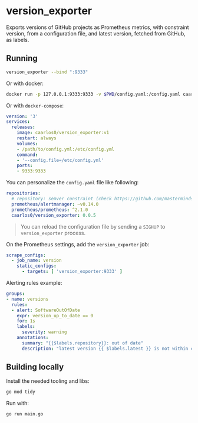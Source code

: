 # version_exporter

Exports versions of GitHub projects as Prometheus metrics, with constraint
version, from a configuration file, and latest version, fetched from GitHub, as
labels.

## Running

```bash
version_exporter --bind ":9333"
```

Or with docker:

```bash
docker run -p 127.0.0.1:9333:9333 -v $PWD/config.yaml:/config.yaml caarlos0/version_exporter
```

Or with `docker-compose`:

```yaml
version: '3'
services:
  releases:
    image: caarlos0/version_exporter:v1
    restart: always
    volumes:
    - /path/to/config.yml:/etc/config.yml
    command:
    - '--config.file=/etc/config.yml'
    ports:
    - 9333:9333
```

You can personalize the `config.yaml` file like following:

```yaml
repositories:
  # repository: semver constraint (check https://github.com/masterminds/semver#working-with-pre-release-versions)
  prometheus/alertmanager: ~v0.14.0
  prometheus/prometheus: ^2.1.0
  caarlos0/version_exporter: 0.0.5
```

> You can reload the configuration file by sending a `SIGHUP` to
> `version_exporter` process.

On the Prometheus settings, add the `version_exporter` job:

```yaml
scrape_configs:
  - job_name: version
    static_configs:
      - targets: [ 'version_exporter:9333' ]
```

Alerting rules example:

```yaml
groups:
- name: versions
  rules:
  - alert: SoftwareOutOfDate
    expr: version_up_to_date == 0
    for: 1s
    labels:
      severity: warning
    annotations:
      summary: "{{$labels.repository}}: out of date"
      description: "latest version {{ $labels.latest }} is not within constraint {{ $labels.constraint }}"
```

## Building locally

Install the needed tooling and libs:

```bash
go mod tidy
```

Run with:

```bash
go run main.go
```

